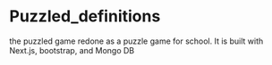 # Puzzled_definitions
the puzzled game redone as a puzzle game for school. It is built with Next.js, bootstrap, and Mongo DB
